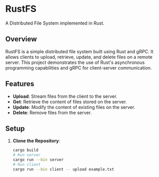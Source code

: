 # RustFS

A Distributed File System implemented in Rust.

## Overview

RustFS is a simple distributed file system built using Rust and gRPC. It allows clients to upload, retrieve, update, and delete files on a remote server. This project demonstrates the use of Rust's asynchronous programming capabilities and gRPC for client-server communication.

## Features

- **Upload**: Stream files from the client to the server.
- **Get**: Retrieve the content of files stored on the server.
- **Update**: Modify the content of existing files on the server.
- **Delete**: Remove files from the server.

## Setup

1. **Clone the Repository**:

   ```bash
   cargo build
   # Run server
   cargo run --bin server
   # Run client
   cargo run --bin client -- upload example.txt
